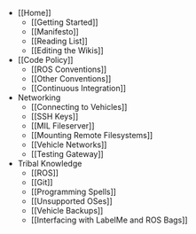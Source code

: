 * [[Home]]
    * [[Getting Started]]
    * [[Manifesto]]
    * [[Reading List]]
    * [[Editing the Wikis]]
* [[Code Policy]]
    * [[ROS Conventions]]
    * [[Other Conventions]]
    * [[Continuous Integration]]
* Networking
    * [[Connecting to Vehicles]]
    * [[SSH Keys]]
    * [[MIL Fileserver]]
    * [[Mounting Remote Filesystems]]
    * [[Vehicle Networks]]
    * [[Testing Gateway]]
* Tribal Knowledge
    * [[ROS]]
    * [[Git]]
    * [[Programming Spells]]
    * [[Unsupported OSes]]
    * [[Vehicle Backups]]
    * [[Interfacing with LabelMe and ROS Bags]]